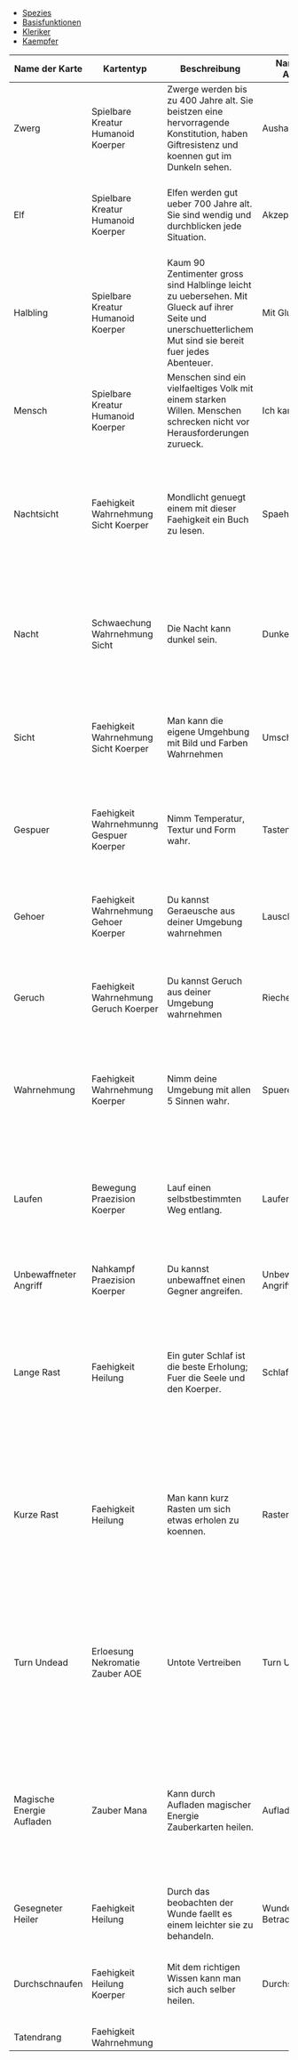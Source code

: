 - [Spezies](#Spezies)
- [Basisfunktionen](#Basisfunktionen)
- [Kleriker](#Kleriker)
- [Kaempfer](#Kaempfer)

| Name der Karte | Kartentyp | Beschreibung | Name der Aktion | Zeitkosten | Aktion | Zeitgewinn | Zerstoerungseffekt | Aktivieren der Karte |
| --- | --- | --- | --- | --- | --- |--- | --- | --- |
| <div id="Spezies"> Zwerg | Spielbare Kreatur Humanoid Koerper | Zwerge werden bis zu 400 Jahre alt. Sie beistzen eine hervorragende Konstitution, haben Giftresistenz und koennen gut im Dunkeln sehen. | Aushalten | 1 | Wehrt mit 4 + 1w4 gegen alle Arten von Schaden ab. + 1w8 Abwehr gegen Gift-Karten. | -3 | Bleibt die Karte bis zum Ende dieser Runde zerstoert strirbt man. | - |
| Elf | Spielbare Kreatur Humanoid Koerper | Elfen werden gut ueber 700 Jahre alt. Sie sind wendig und durchblicken jede Situation. | Akzeptanz | 1 | Wehrt mit 6 gegen alle Arten von Schaden ab. + 1w4 Abwehr gegen Magie-Karten und + 1w8 gegen Charme-Karten. | -4 | Bleibt die Karte bis zum Ende dieser Runde zerstoert stirbt man. | - |
| Halbling | Spielbare Kreatur Humanoid Koerper | Kaum 90 Zentimenter gross sind Halblinge leicht zu uebersehen. Mit Glueck auf ihrer Seite und unerschuetterlichem Mut sind sie bereit fuer jedes Abenteuer. | Mit Glueck | 1 | Wehrt mit 2w6 gegen alle Arten von Schaden ab. + 1w8 Abwehr gegen Einschuechterung-Karten. | -3 | Bleibt die Karte bis zum Ende dieser Runde zerstoert stirbt man. | - |
| Mensch | Spielbare Kreatur Humanoid Koerper | Menschen sind ein vielfaeltiges Volk mit einem starken Willen. Menschen schrecken nicht vor Herausforderungen zurueck. | Ich kann noch! | 1 | Wehrt mit 1 + 2w4 gegen alle Arten von Schaden ab. +1 Abwehr solange iZeit in der naechsten Runde erhaeltich ist. | -4 | Bleibt die Karte bis zum Ende dieser Runde zerstoert stirbt man. | - |
| <div id="Basisfunktionen"> Nachtsicht | Faehigkeit Wahrnehmung Sicht Koerper | Mondlicht genuegt einem mit dieser Faehigkeit ein Buch zu lesen. | Spaehen | 2 | Wehrt gegen alle Schadenstypen mit 1w4 ab. +4 Abwehr gegen Dunkelheit-Karten. +3 Zeit und +2 Angriff bei Praezision-Karten wenn die Karte nicht zerstoert wird. | 0 | Erhalte diese Karte naechste Runde wieder, wenn 10 oder mehr Zeit naechste Runde zur Verfuegung sind. | - |
| Nacht | Schwaechung Wahrnehmung Sicht | Die Nacht kann dunkel sein. | Dunkelheit | 0 | Greift mit 4 + <0~10 je nach Dunkelheit> alle Sicht-Karten an. Entfernt bei erfolgreichem Angriff 1 + <0~10 je nach Dunkelheit> Zeit vom Gegner. | 0 | Diese Karte kann nicht zerstoert werden. | - |
| Sicht | Faehigkeit Wahrnehmung Sicht Koerper | Man kann die eigene Umgehbung mit Bild und Farben Wahrnehmen | Umschauen | 2 | Wehrt gegen alle Schadenstypen mit 1w4 ab. +3 Zeit und +2 Angriff bei Praezision-Karten wenn die Karte nicht zerstoert wurde. | 0 | Erhalte diese Karte naechste Runde wieder, wenn 10 oder mehr Zeit in der naechsten Runde zur Verfuegung stehen. | - |
| Gespuer | Faehigkeit Wahrnehmunng Gespuer Koerper | Nimm Temperatur, Textur und Form wahr. | Tasten | 3 | Wehrt gegen alle Schadenstypen mit 1w4 ab. +3 Zeit und +1 Angriff bei Praezision-Karten wenn die Karte nicht zerstoert wurde. | 0 | Erhalte diese Karte naechste Runde wieder, wenn 10 oder mehr Zeit in der naechsten Runde zur Verfuegung stehen. | - |
| Gehoer | Faehigkeit Wahrnehmung Gehoer Koerper | Du kannst Geraeusche aus deiner Umgebung wahrnehmen | Lauschen | 1 | Wehrt gegen alle Schadenstypen mit 1w4 ab. +3 Zeit wenn die Karte nicht zerstoert wurde. | 0 | Erhalte diese Karte naechste Runde wieder, wenn 10 oder mehr Zeit in der naechsten Runde zur Verfuegung stehen. | - |
| Geruch | Faehigkeit Wahrnehmung Geruch Koerper | Du kannst Geruch aus deiner Umgebung wahrnehmen | Riechen | 2 | Wehrt gegen alle Schadenstypen mit 1w4 ab. +2 Zeit falls die Karte Karte nicht zerstoert wurde. | 0 | Erhalte diese Karte naechste Runde wieder, wenn 10 oder mehr Zeit in der naechsten Runde zur Verfuegung stehen. | - |
| Wahrnehmung | Faehigkeit Wahrnehmung Koerper | Nimm deine Umgebung mit allen 5 Sinnen wahr. | Spueren | 2 | Wehrt gegen alle Schadenstypen mit 1w4 ab. +3 Zeit und +2 Angriff/Abwehr auf Praezision-Karten wenn die Karte nicht zerstoert wurde. | 0 | Erhalte diese Karte naechste Runde wieder, wenn 10 oder mehr Zeit in der naechsten Runde zur Verfuegung stehen. | - |
| Laufen | Bewegung Praezision Koerper | Lauf einen selbstbestimmten Weg entlang. | Laufen | 5 | Wehrt gegen alle Schadenstypen mit 1w8 ab. +2w4 gegen Praezision Karten. Man kann sich von einem Ort zu einem Ort mittlerer Reichweite Bewegen. | 4 | Man kann die Karte mit 5 Angriff von einer Heilung-Karte heilen. | - |
| Unbewaffneter Angriff | Nahkampf Praezision Koerper | Du kannst unbewaffnet einen Gegner angreifen. | Unbewaffneter Angriff | 4 | Greift mit 2w4 oder 1w4 einen Koerper-Karte eines Gegners an. | 3 | Man kann die Karte mit 4 Angriff von einer Heilung-Karte heilen. | - |
| Lange Rast | Faehigkeit Heilung | Ein guter Schlaf ist die beste Erholung; Fuer die Seele und den Koerper. | Schlafen | Alle von dieser und der naechsten Runde. | Greife eine eigene zerstoerte Karte jede Stunde im Schlaf mit 1w8 an. Man kann maximal 8 Stunden Schlafen. Die Aktion wird abgebrochen wenn man eine eigene Koerper-Karte angegriffen wird. | 3 | Diese Karte kann nicht zerstoert werden. | - |
| Kurze Rast | Faehigkeit Heilung | Man kann kurz Rasten um sich etwas erholen zu koennen. | Rasten | Alle von dieser Runde und der naechsten Runde. | Eine Kurze Rast dauert 15 ~ 30 Minuten. +1 Angriff auf Heilung-Karten und Mana-Karten. Man erhaelt waehrend einer kurzen Rast 15 Zeit. Die Aktion wird abgebrochen wenn eine eigene Koerper-Karte angegriffen wird. | 0 | Diese Karte kann nicht zerstoert werden. | - |
| <div id="Kleriker"> Turn Undead | Erloesung Nekromatie Zauber AOE | Untote Vertreiben | Turn Undead | 8 | Greift mit 2w8 bis zu 3 Untote innerhalb mittlerer Reichweite an. Ist der Angriff erfolgreich werden die Untote vertrieben. | 3 | Man kann die Karte mit 6 Angriff von einer Mana-Karte wiedererhalten. | Aktiviere diese Karte wenn man 12 Angriff von einer Heilung-Karte, Glauben-Karte oder Licht-Karte ueberlebt. |
| Magische Energie Aufladen | Zauber Mana | Kann durch Aufladen magischer Energie Zauberkarten heilen. | Aufladen | 4 | Greift mit 1w8 eine zerstoerte Karte an. | 3 | Man kann die Karte mit 4 Angriff von einer Mana-Karte oder 8 Angriff von einer Heilung-Karte wiedererhalten. | Aktiviere diese Karte wenn man 15 Angriff von einer Zauber-Karte oder 10 Angriff von einer Mana-Karte ueberlebt. | 
| Gesegneter Heiler | Faehigkeit Heilung | Durch das beobachten der Wunde faellt es einem leichter sie zu behandeln. | Wunde Betrachten | 6 | +2 Angriff auf Praezision Heilung-Karten. | 6 | Wird die Karte zerstoert muss sie erneut aktiviert werden. | - |
| <div id="Kaempfer"> Durchschnaufen | Faehigkeit Heilung Koerper | Mit dem richtigen Wissen kann man sich auch selber heilen. | Durchschnaufen | 5 | Greift mit 1w6 zwei eigene zerstoerte Karten an. | 0 | Man kann die Karte mit 7 Angriff von einer Heilungskarte wiedererhalten. | Aktiviere die Karte wenn man 20 Zeit in einer Runde erreicht. |
| Tatendrang | Faehigkeit Wahrnehmung | 
